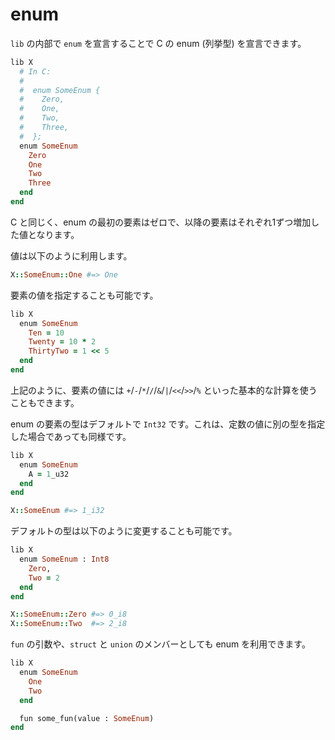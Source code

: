 # enum

`lib` の内部で `enum` を宣言することで C の enum (列挙型) を宣言できます。

```ruby
lib X
  # In C:
  #
  #  enum SomeEnum {
  #    Zero,
  #    One,
  #    Two,
  #    Three,
  #  };
  enum SomeEnum
    Zero
    One
    Two
    Three
  end
end
```

C と同じく、enum の最初の要素はゼロで、以降の要素はそれぞれ1ずつ増加した値となります。

値は以下のように利用します。

```ruby
X::SomeEnum::One #=> One
```

要素の値を指定することも可能です。

```ruby
lib X
  enum SomeEnum
    Ten = 10
    Twenty = 10 * 2
    ThirtyTwo = 1 << 5
  end
end
```

上記のように、要素の値には `+`/`-`/`*`/`/`/`&`/`|`/`<<`/`>>`/`%` といった基本的な計算を使うこともできます。

enum の要素の型はデフォルトで `Int32` です。これは、定数の値に別の型を指定した場合であっても同様です。

```ruby
lib X
  enum SomeEnum
    A = 1_u32
  end
end

X::SomeEnum #=> 1_i32
```

デフォルトの型は以下のように変更することも可能です。

```ruby
lib X
  enum SomeEnum : Int8
    Zero,
    Two = 2
  end
end

X::SomeEnum::Zero #=> 0_i8
X::SomeEnum::Two  #=> 2_i8
```

`fun` の引数や、`struct` と `union` のメンバーとしても enum を利用できます。

```ruby
lib X
  enum SomeEnum
    One
    Two
  end

  fun some_fun(value : SomeEnum)
end
```
